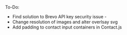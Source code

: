 To-Do: 

- Find solution to Brevo API key security issue - 
- Change resolution of images and alter overlsay svg 
- Add padding to contact input containers in Contact.js